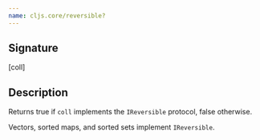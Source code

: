 ```yaml
---
name: cljs.core/reversible?
---
```


## Signature
[coll]


## Description

Returns true if `coll` implements the `IReversible` protocol, false otherwise.

Vectors, sorted maps, and sorted sets implement `IReversible`.
